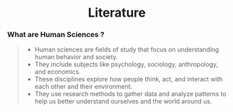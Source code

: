 <h1><b><center> Literature </center></b></h1>

### What are Human Sciences ?
> - Human sciences are fields of study that focus on understanding human behavior and society.
> - They include subjects like psychology, sociology, anthropology, and economics.
> - These disciplines explore how people think, act, and interact with each other and their environment.
> - They use research methods to gather data and analyze patterns to help us better understand ourselves and the world around us.
